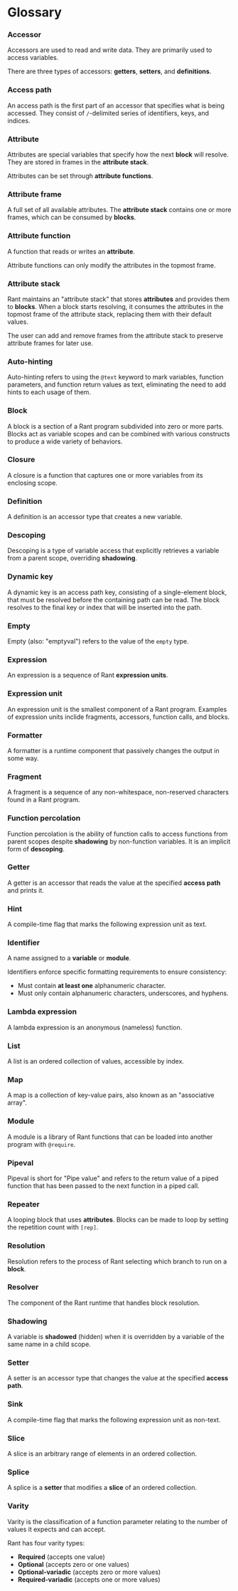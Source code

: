 # Glossary

### Accessor

Accessors are used to read and write data. They are primarily used to access variables.

There are three types of accessors: **getters**, **setters**, and **definitions**.

### Access path

An access path is the first part of an accessor that specifies what is being accessed. They consist of `/`-delimited series of identifiers, keys, and indices. 

### Attribute

Attributes are special variables that specify how the next **block** will resolve. 
They are stored in frames in the **attribute stack**.

Attributes can be set through **attribute functions**.

### Attribute frame

A full set of all available attributes. The **attribute stack** contains one or more frames, which can be consumed by **blocks**.

### Attribute function

A function that reads or writes an **attribute**.

Attribute functions can only modify the attributes in the topmost frame.

### Attribute stack

Rant maintains an "attribute stack" that stores **attributes** and provides them to **blocks**.
When a block starts resolving, it consumes the attributes in the topmost frame of the attribute stack, replacing them with their default values.

The user can add and remove frames from the attribute stack to preserve attribute frames for later use.

### Auto-hinting

Auto-hinting refers to using the `@text` keyword to mark variables, function parameters, and function return values as text, eliminating the need to add hints to each usage of them.

### Block

A block is a section of a Rant program subdivided into zero or more parts.
Blocks act as variable scopes and can be combined with various constructs to produce a wide variety of behaviors.

### Closure

A closure is a function that captures one or more variables from its enclosing scope.

### Definition

A definition is an accessor type that creates a new variable.

### Descoping

Descoping is a type of variable access that explicitly retrieves a variable from a parent scope, overriding **shadowing**.

### Dynamic key

A dynamic key is an access path key, consisting of a single-element block, that must be resolved before the containing path can be read. 
The block resolves to the final key or index that will be inserted into the path.

### Empty

Empty (also: "emptyval") refers to the value of the `empty` type.

### Expression

An expression is a sequence of Rant **expression units**.

### Expression unit

An expression unit is the smallest component of a Rant program. Examples of expression units inclide fragments, accessors, function calls, and blocks.

### Formatter

A formatter is a runtime component that passively changes the output in some way.

### Fragment

A fragment is a sequence of any non-whitespace, non-reserved characters found in a Rant program.

### Function percolation

Function percolation is the ability of function calls to access functions from parent scopes despite **shadowing** by non-function variables.
It is an implicit form of **descoping**.

### Getter

A getter is an accessor that reads the value at the specified **access path** and prints it.

### Hint

A compile-time flag that marks the following expression unit as text.

### Identifier

A name assigned to a **variable** or **module**.

Identifiers enforce specific formatting requirements to ensure consistency:

* Must contain **at least one** alphanumeric character.
* Must only contain alphanumeric characters, underscores, and hyphens.

### Lambda expression

A lambda expression is an anonymous (nameless) function.

### List

A list is an ordered collection of values, accessible by index.

### Map

A map is a collection of key-value pairs, also known as an "associative array".

### Module

A module is a library of Rant functions that can be loaded into another program with `@require`.

### Pipeval

Pipeval is short for "Pipe value" and refers to the return value of a piped function that has been passed to the next function in a piped call.

### Repeater

A looping block that uses **attributes**. Blocks can be made to loop by setting the repetition count with `[rep]`.

### Resolution

Resolution refers to the process of Rant selecting which branch to run on a **block**.

### Resolver

The component of the Rant runtime that handles block resolution.

### Shadowing

A variable is **shadowed** (hidden) when it is overridden by a variable of the same name in a child scope.

### Setter

A setter is an accessor type that changes the value at the specified **access path**.

### Sink

A compile-time flag that marks the following expression unit as non-text.

### Slice

A slice is an arbitrary range of elements in an ordered collection.

### Splice

A splice is a **setter** that modifies a **slice** of an ordered collection.

### Varity

Varity is the classification of a function parameter relating to the number of values it expects and can accept.

Rant has four varity types:
* **Required** (accepts one value)
* **Optional** (accepts zero or one values)
* **Optional-variadic** (accepts zero or more values)
* **Required-variadic** (accepts one or more values)